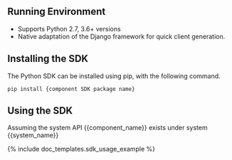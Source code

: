 ## Running Environment

- Supports Python 2.7, 3.6+ versions
- Native adaptation of the Django framework for quick client generation.

## Installing the SDK

The Python SDK can be installed using pip, with the following command.

```
pip install {component SDK package name}
```

## Using the SDK

Assuming the system API {{component_name}} exists under system {{system_name}}

{% include doc_templates.sdk_usage_example %}
